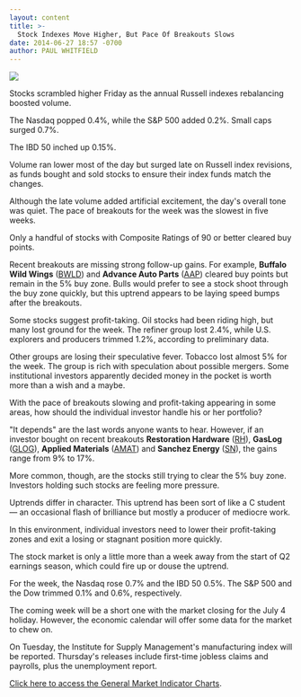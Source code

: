 ```yaml
---
layout: content
title: >-
  Stock Indexes Move Higher, But Pace Of Breakouts Slows
date: 2014-06-27 18:57 -0700
author: PAUL WHITFIELD
---
```






![](https://www.investors.com/wp-content/uploads/ibd-migrated-images/MPv_140630_635394807162669193.png)









Stocks scrambled higher Friday as the annual Russell indexes rebalancing boosted volume.

  

The Nasdaq popped 0.4%, while the S&P 500 added 0.2%. Small caps surged 0.7%.

  

The IBD 50 inched up 0.15%.

  

Volume ran lower most of the day but surged late on Russell index revisions, as funds bought and sold stocks to ensure their index funds match the changes.

  

Although the late volume added artificial excitement, the day's overall tone was quiet. The pace of breakouts for the week was the slowest in five weeks.

  

Only a handful of stocks with Composite Ratings of 90 or better cleared buy points.

  

Recent breakouts are missing strong follow-up gains. For example, **Buffalo Wild Wings** ([BWLD](https://research.investors.com/quote.aspx?symbol=BWLD)) and **Advance Auto Parts** ([AAP](https://research.investors.com/quote.aspx?symbol=AAP)) cleared buy points but remain in the 5% buy zone. Bulls would prefer to see a stock shoot through the buy zone quickly, but this uptrend appears to be laying speed bumps after the breakouts.

  

Some stocks suggest profit-taking. Oil stocks had been riding high, but many lost ground for the week. The refiner group lost 2.4%, while U.S. explorers and producers trimmed 1.2%, according to preliminary data.

  

Other groups are losing their speculative fever. Tobacco lost almost 5% for the week. The group is rich with speculation about possible mergers. Some institutional investors apparently decided money in the pocket is worth more than a wish and a maybe.

  

With the pace of breakouts slowing and profit-taking appearing in some areas, how should the individual investor handle his or her portfolio?

  

"It depends" are the last words anyone wants to hear. However, if an investor bought on recent breakouts **Restoration Hardware** ([RH](https://research.investors.com/quote.aspx?symbol=RH)), **GasLog** ([GLOG](https://research.investors.com/quote.aspx?symbol=GLOG)), **Applied Materials** ([AMAT](https://research.investors.com/quote.aspx?symbol=AMAT)) and **Sanchez Energy** ([SN](https://research.investors.com/quote.aspx?symbol=SN)), the gains range from 9% to 17%.

  

More common, though, are the stocks still trying to clear the 5% buy zone. Investors holding such stocks are feeling more pressure.

  

Uptrends differ in character. This uptrend has been sort of like a C student — an occasional flash of brilliance but mostly a producer of mediocre work.

  

In this environment, individual investors need to lower their profit-taking zones and exit a losing or stagnant position more quickly.

  

The stock market is only a little more than a week away from the start of Q2 earnings season, which could fire up or douse the uptrend.

  

For the week, the Nasdaq rose 0.7% and the IBD 50 0.5%. The S&P 500 and the Dow trimmed 0.1% and 0.6%, respectively.

  

The coming week will be a short one with the market closing for the July 4 holiday. However, the economic calendar will offer some data for the market to chew on.

  

On Tuesday, the Institute for Supply Management's manufacturing index will be reported. Thursday's releases include first-time jobless claims and payrolls, plus the unemployment report.

  

[Click here to access the General Market Indicator Charts](https://www.investors.com/pdf/GMI_063014.pdf).




